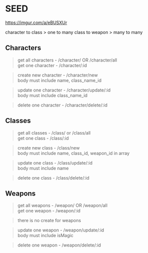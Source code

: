 # SEED

https://imgur.com/a/eBUSXUr

character to class > one to many
class to weapon > many to many

## Characters

>get all characters - /character/ OR /character/all<br/>
>get one character - /character/:id


>create new character - /character/new<br/>
>body must include name, class_name_id


>update one character - /character/update/:id<br/>
>body must include class_name_id


>delete one character - /character/delete/:id


## Classes

>get all classes - /class/ or /class/all<br/>
>get one class - /class/:id


>create new class - /class/new<br/>
>body must include name, class_id, weapon_id in array


>update one class - /class/update/:id<br/>
>body must include name


>delete one class - /class/delete/:id


## Weapons

>get all weapons - /weapon/ OR /weapon/all<br/>
>get one weapon - /weapon/:id


>there is no create for weapons


>update one weapon - /weapon/update/:id<br/>
>body must include isMagic


>delete one weapon - /weapon/delete/:id